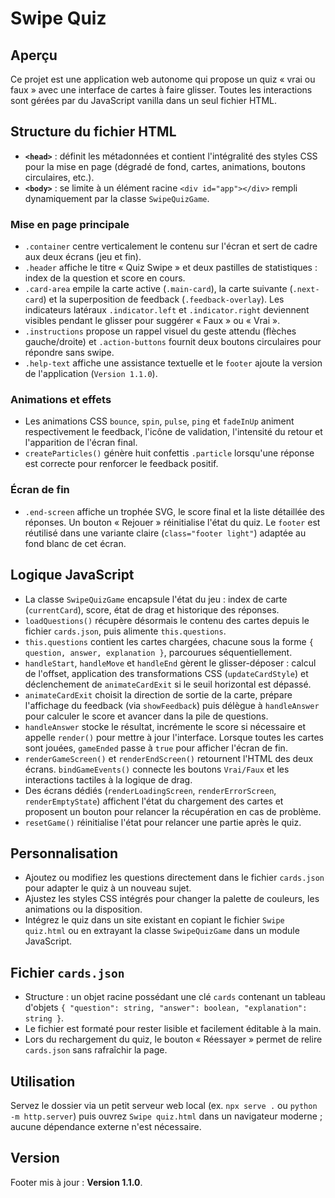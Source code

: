# Swipe Quiz

## Aperçu
Ce projet est une application web autonome qui propose un quiz « vrai ou faux » avec une interface de cartes à faire glisser. Toutes les interactions sont gérées par du JavaScript vanilla dans un seul fichier HTML.

## Structure du fichier HTML
- **`<head>`** : définit les métadonnées et contient l'intégralité des styles CSS pour la mise en page (dégradé de fond, cartes, animations, boutons circulaires, etc.).
- **`<body>`** : se limite à un élément racine `<div id="app"></div>` rempli dynamiquement par la classe `SwipeQuizGame`.

### Mise en page principale
- `.container` centre verticalement le contenu sur l'écran et sert de cadre aux deux écrans (jeu et fin).
- `.header` affiche le titre « Quiz Swipe » et deux pastilles de statistiques : index de la question et score en cours.
- `.card-area` empile la carte active (`.main-card`), la carte suivante (`.next-card`) et la superposition de feedback (`.feedback-overlay`). Les indicateurs latéraux `.indicator.left` et `.indicator.right` deviennent visibles pendant le glisser pour suggérer « Faux » ou « Vrai ».
- `.instructions` propose un rappel visuel du geste attendu (flèches gauche/droite) et `.action-buttons` fournit deux boutons circulaires pour répondre sans swipe.
- `.help-text` affiche une assistance textuelle et le `footer` ajoute la version de l'application (`Version 1.1.0`).

### Animations et effets
- Les animations CSS `bounce`, `spin`, `pulse`, `ping` et `fadeInUp` animent respectivement le feedback, l'icône de validation, l'intensité du retour et l'apparition de l'écran final.
- `createParticles()` génère huit confettis `.particle` lorsqu'une réponse est correcte pour renforcer le feedback positif.

### Écran de fin
- `.end-screen` affiche un trophée SVG, le score final et la liste détaillée des réponses. Un bouton « Rejouer » réinitialise l'état du quiz. Le `footer` est réutilisé dans une variante claire (`class="footer light"`) adaptée au fond blanc de cet écran.

## Logique JavaScript
- La classe `SwipeQuizGame` encapsule l'état du jeu : index de carte (`currentCard`), score, état de drag et historique des réponses.
- `loadQuestions()` récupère désormais le contenu des cartes depuis le fichier `cards.json`, puis alimente `this.questions`.
- `this.questions` contient les cartes chargées, chacune sous la forme `{ question, answer, explanation }`, parcourues séquentiellement.
- `handleStart`, `handleMove` et `handleEnd` gèrent le glisser-déposer : calcul de l'offset, application des transformations CSS (`updateCardStyle`) et déclenchement de `animateCardExit` si le seuil horizontal est dépassé.
- `animateCardExit` choisit la direction de sortie de la carte, prépare l'affichage du feedback (via `showFeedback`) puis délègue à `handleAnswer` pour calculer le score et avancer dans la pile de questions.
- `handleAnswer` stocke le résultat, incrémente le score si nécessaire et appelle `render()` pour mettre à jour l'interface. Lorsque toutes les cartes sont jouées, `gameEnded` passe à `true` pour afficher l'écran de fin.
- `renderGameScreen()` et `renderEndScreen()` retournent l'HTML des deux écrans. `bindGameEvents()` connecte les boutons `Vrai/Faux` et les interactions tactiles à la logique de drag.
- Des écrans dédiés (`renderLoadingScreen`, `renderErrorScreen`, `renderEmptyState`) affichent l'état du chargement des cartes et proposent un bouton pour relancer la récupération en cas de problème.
- `resetGame()` réinitialise l'état pour relancer une partie après le quiz.

## Personnalisation
- Ajoutez ou modifiez les questions directement dans le fichier `cards.json` pour adapter le quiz à un nouveau sujet.
- Ajustez les styles CSS intégrés pour changer la palette de couleurs, les animations ou la disposition.
- Intégrez le quiz dans un site existant en copiant le fichier `Swipe quiz.html` ou en extrayant la classe `SwipeQuizGame` dans un module JavaScript.

## Fichier `cards.json`
- Structure : un objet racine possédant une clé `cards` contenant un tableau d'objets `{ "question": string, "answer": boolean, "explanation": string }`.
- Le fichier est formaté pour rester lisible et facilement éditable à la main.
- Lors du rechargement du quiz, le bouton « Réessayer » permet de relire `cards.json` sans rafraîchir la page.

## Utilisation
Servez le dossier via un petit serveur web local (ex. `npx serve .` ou `python -m http.server`) puis ouvrez `Swipe quiz.html` dans un navigateur moderne ; aucune dépendance externe n'est nécessaire.

## Version
Footer mis à jour : **Version 1.1.0**.
